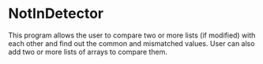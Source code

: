 # NotInDetector
This program allows the user to compare two or more lists (if modified) with each other and find out the common and mismatched values. User can also add two or more lists of arrays to compare them.
